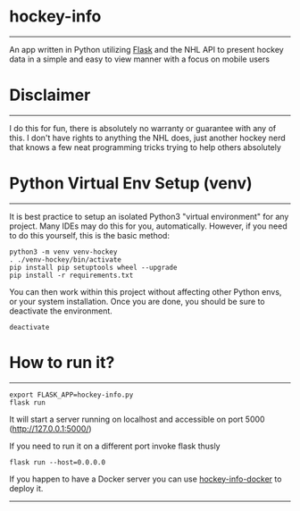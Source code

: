 # hockey-info
---
An app written in Python utilizing [Flask](https://flask.palletsprojects.com/)
and the NHL API to present hockey data in a simple and easy to view manner with
a focus on mobile users


# Disclaimer
---
I do this for fun, there is absolutely no warranty or guarantee with any of this.
I don't have rights to anything the NHL does, just another hockey nerd that knows
a few neat programming tricks trying to help others absolutely


# Python Virtual Env Setup (venv)
---
It is best practice to setup an isolated Python3 "virtual environment" for any
project. Many IDEs may do this for you, automatically. However, if you need to
do this yourself, this is the basic method:

    python3 -m venv venv-hockey
    . ./venv-hockey/bin/activate
    pip install pip setuptools wheel --upgrade
    pip install -r requirements.txt

You can then work within this project without affecting other Python envs, or
your system installation. Once you are done, you should be sure to deactivate
the environment.

    deactivate


# How to run it?
---
```
export FLASK_APP=hockey-info.py
flask run
```
It will start a server running on localhost and accessible on port 5000 (http://127.0.0.1:5000/)

If you need to run it on a different port invoke flask thusly

```
flask run --host=0.0.0.0
```

If you happen to have a Docker server you can use [hockey-info-docker](https://gitlab.com/dword4/hockey-info-docker) to deploy it.

---

